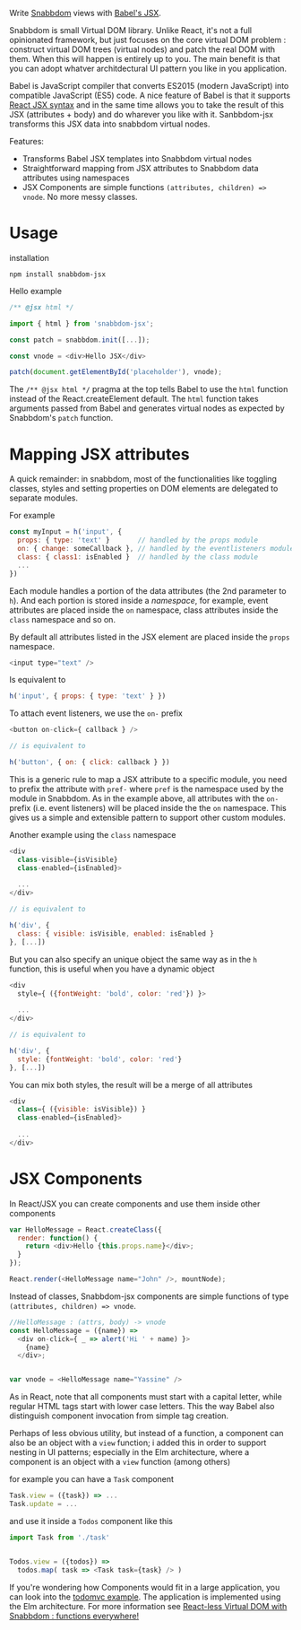 Write [Snabbdom](https://github.com/paldepind/snabbdom) views with [Babel's JSX](http://babeljs.io/docs/advanced/transformers/other/react/).

Snabbdom is small Virtual DOM library. Unlike React, it's not a full opinionated framework, but just focuses on the core virtual DOM problem : construct virtual DOM trees (virtual nodes) and patch the real DOM with them. When this will happen is entirely up to you. The main benefit is that you can adopt whatver architdectural UI pattern you like in you application.

Babel is JavaScript compiler that converts ES2015 (modern JavaScript) into compatible JavaScript (ES5) code. A nice feature of Babel is that it supports [React JSX syntax](http://facebook.github.io/react/docs/displaying-data.html#jsx-syntax) and in the same time allows you to take the result of this JSX (attributes + body) and do wharever you like with it. Sanbbdom-jsx transforms this JSX data into snabbdom virtual nodes. 

Features:

- Transforms Babel JSX templates into Snabbdom virtual nodes
- Straightforward mapping from JSX attributes to Snabbdom data attributes using namespaces 
- JSX Components are simple functions `(attributes, children) => vnode`. No more messy classes.

Usage
======

installation

```
npm install snabbdom-jsx
```

Hello example

```js
/** @jsx html */

import { html } from 'snabbdom-jsx';

const patch = snabbdom.init([...]);

const vnode = <div>Hello JSX</div>

patch(document.getElementById('placeholder'), vnode);
```

The `/** @jsx html */` pragma at the top tells Babel to use the `html` function instead of the React.createElement default. The `html` function takes arguments passed from Babel and generates virtual nodes as expected by Snabbdom's `patch` function.

Mapping JSX attributes
=======================

A quick remainder: in snabbdom, most of the functionalities like toggling classes, styles and setting properties on DOM elements are delegated to separate modules.

For example

```js
const myInput = h('input', { 
  props: { type: 'text' }       // handled by the props module
  on: { change: someCallback }, // handled by the eventlisteners module
  class: { class1: isEnabled }  // handled by the class module
  ...
})
```

Each module handles a portion of the data attributes (the 2nd parameter to `h`). And each portion is stored inside a *namespace*, for example, event attributes are placed inside the `on` namespace, class attributes inside the `class` namespace and so on.


By default all attributes listed in the JSX element are placed inside the `props` namespace.


```js
<input type="text" />
```
Is equivalent to

```js
h('input', { props: { type: 'text' } })
```

To attach event listeners, we use the `on-` prefix

```js
<button on-click={ callback } />

// is equivalent to

h('button', { on: { click: callback } })
```


This is a generic rule to map a JSX attribute to a specific module, you need to prefix the attribute with `pref-` where `pref` is the namespace used by the module in Snabbdom. As in the example above, all attributes with the `on-` prefix (i.e. event listeners) will be placed inside the the `on` namespace. This gives us a simple and extensible pattern to support other custom modules.

Another example using the `class` namespace


```js
<div
  class-visible={isVisible}
  class-enabled={isEnabled}>
  
  ...
</div>

// is equivalent to

h('div', { 
  class: { visible: isVisible, enabled: isEnabled } 
}, [...])
```

But you can also specify an unique object the same way as in the `h` function, this is useful when you have a dynamic object 

```js
<div
  style={ ({fontWeight: 'bold', color: 'red'}) }>
  
  ...
</div>

// is equivalent to

h('div', { 
  style: {fontWeight: 'bold', color: 'red'} 
}, [...])
```

You can mix both styles, the result will be a merge of all attributes


```js
<div
  class={ ({visible: isVisible}) }
  class-enabled={isEnabled}>
  
  ...
</div>
```


JSX Components
===============

In React/JSX you can create components and use them inside other components

```js
var HelloMessage = React.createClass({
  render: function() {
    return <div>Hello {this.props.name}</div>;
  }
});

React.render(<HelloMessage name="John" />, mountNode);
```

Instead of classes, Snabbdom-jsx components are simple functions of type  `(attributes, children) => vnode`.

```js
//HelloMessage : (attrs, body) -> vnode
const HelloMessage = ({name}) =>
  <div on-click={ _ => alert('Hi ' + name) }>
    {name}
  </div>;


var vnode = <HelloMessage name="Yassine" />
```

As in React, note that all components must start with a capital letter, while regular HTML tags start with lower case letters. This the way Babel also distinguish component invocation from simple tag creation. 

Perhaps of less obvious utility, but instead of a function, a component can also be an object with a `view` function; i added this in order to support nesting in UI patterns; especially in the Elm architecture, where a component is an object with a `view` function (among others)

for example you can have a `Task` component


```js
Task.view = ({task}) => ...
Task.update = ...
```

and use it inside a `Todos` component like this

```js
import Task from './task'


Todos.view = ({todos}) =>
  todos.map( task => <Task task={task} /> )
```


If you're wondering how Components would fit in a large application, you can look into the [todomvc example](https://github.com/yelouafi/snabbdom-jsx/tree/master/examples/todomvc). The application is implemented using the Elm architecture. For more information see [React-less Virtual DOM with Snabbdom : functions everywhere!](https://medium.com/@yelouafi/react-less-virtual-dom-with-snabbdom-functions-everywhere-53b672cb2fe3)

